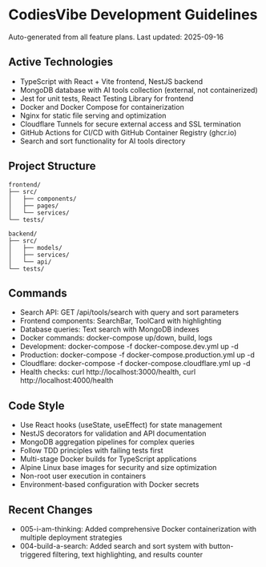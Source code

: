 # CodiesVibe Development Guidelines

Auto-generated from all feature plans. Last updated: 2025-09-16

## Active Technologies
- TypeScript with React + Vite frontend, NestJS backend
- MongoDB database with AI tools collection (external, not containerized)
- Jest for unit tests, React Testing Library for frontend
- Docker and Docker Compose for containerization
- Nginx for static file serving and optimization
- Cloudflare Tunnels for secure external access and SSL termination
- GitHub Actions for CI/CD with GitHub Container Registry (ghcr.io)
- Search and sort functionality for AI tools directory

## Project Structure
```
frontend/
├── src/
│   ├── components/
│   ├── pages/
│   └── services/
└── tests/

backend/
├── src/
│   ├── models/
│   ├── services/
│   └── api/
└── tests/
```

## Commands
- Search API: GET /api/tools/search with query and sort parameters
- Frontend components: SearchBar, ToolCard with highlighting
- Database queries: Text search with MongoDB indexes
- Docker commands: docker-compose up/down, build, logs
- Development: docker-compose -f docker-compose.dev.yml up -d
- Production: docker-compose -f docker-compose.production.yml up -d
- Cloudflare: docker-compose -f docker-compose.cloudflare.yml up -d
- Health checks: curl http://localhost:3000/health, curl http://localhost:4000/health

## Code Style
- Use React hooks (useState, useEffect) for state management
- NestJS decorators for validation and API documentation
- MongoDB aggregation pipelines for complex queries
- Follow TDD principles with failing tests first
- Multi-stage Docker builds for TypeScript applications
- Alpine Linux base images for security and size optimization
- Non-root user execution in containers
- Environment-based configuration with Docker secrets

## Recent Changes
- 005-i-am-thinking: Added comprehensive Docker containerization with multiple deployment strategies
- 004-build-a-search: Added search and sort system with button-triggered filtering, text highlighting, and results counter

<!-- MANUAL ADDITIONS START -->
<!-- MANUAL ADDITIONS END -->